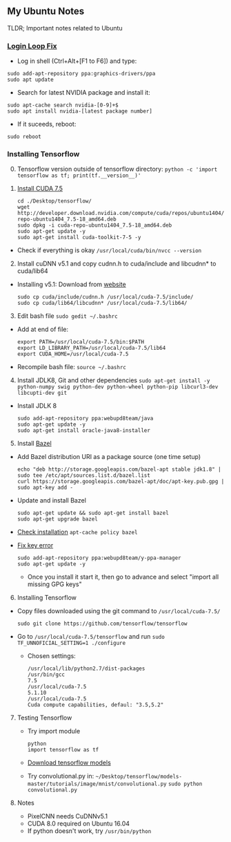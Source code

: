 ## My Ubuntu Notes

TLDR; Important notes related to Ubuntu

### [Login Loop Fix](https://askubuntu.com/questions/223501/ubuntu-gets-stuck-in-a-login-loop)
* Log in shell (Ctrl+Alt+[F1 to F6]) and type:
```
sudo add-apt-repository ppa:graphics-drivers/ppa
sudo apt update
```
* Search for latest NVIDIA package and install it:
```
sudo apt-cache search nvidia-[0-9]+$
sudo apt install nvidia-[latest package number]
```
* If it suceeds, reboot:
```
sudo reboot
```

### Installing Tensorflow
0. Tensorflow version outside of tensorflow directory:
    ```python -c 'import tensorflow as tf; print(tf.__version__)'```

1. [Install CUDA 7.5](http://www.r-tutor.com/gpu-computing/cuda-installation/cuda7.5-ubuntu)
    ```
    cd ./Desktop/tensorflow/
    wget http://developer.download.nvidia.com/compute/cuda/repos/ubuntu1404/x86_64/cuda-repo-ubuntu1404_7.5-18_amd64.deb
    sudo dpkg -i cuda-repo-ubuntu1404_7.5-18_amd64.deb
    sudo apt-get update -y
    sudo apt-get install cuda-toolkit-7-5 -y
    ```

  * Check if everything is okay
    ```/usr/local/cuda/bin/nvcc --version```

2. Install cuDNN v5.1 and copy cudnn.h to cuda/include and libcudnn* to cuda/lib64
  * Installing v5.1: Download from [website](https://developer.nvidia.com/rdp/cudnn-download)
    ```
    sudo cp cuda/include/cudnn.h /usr/local/cuda-7.5/include/
    sudo cp cuda/lib64/libcudnn* /usr/local/cuda-7.5/lib64/
    ```

3. Edit bash file
    ```sudo gedit ~/.bashrc```

  * Add at end of file:
    ```
    export PATH=/usr/local/cuda-7.5/bin:$PATH
    export LD_LIBRARY_PATH=/usr/local/cuda-7.5/lib64
    export CUDA_HOME=/usr/local/cuda-7.5
    ```
    
  * Recompile bash file:
    ```source ~/.bashrc```

4. Install JDLK8, Git and other dependencies
    ```sudo apt-get install -y python-numpy swig python-dev python-wheel python-pip libcurl3-dev libcupti-dev git```

  * Install JDLK 8
    ```
    sudo add-apt-repository ppa:webupd8team/java
    sudo apt-get update -y
    sudo apt-get install oracle-java8-installer
    ```

5. Install [Bazel](bazel.io/docs/install.html)

  * Add Bazel distribution URI as a package source (one time setup)
    ```
    echo "deb http://storage.googleapis.com/bazel-apt stable jdk1.8" | sudo tee /etc/apt/sources.list.d/bazel.list
    curl https://storage.googleapis.com/bazel-apt/doc/apt-key.pub.gpg | sudo apt-key add -
    ```

  * Update and install Bazel
    ```
    sudo apt-get update && sudo apt-get install bazel
    sudo apt-get upgrade bazel
    ```

  * [Check installation](http://askubuntu.com/questions/87415/how-can-i-find-out-if-a-specific-program-is-installed)
    ```apt-cache policy bazel```

  * [Fix key error](http://askubuntu.com/questions/127326/how-to-fix-missing-gpg-keys)
    ```
    sudo add-apt-repository ppa:webupd8team/y-ppa-manager  
    sudo apt-get update -y 
    ``` 

    * Once you install it start it, then go to advance and select "import all missing GPG keys"


6. Installing Tensorflow 
  * Copy files downloaded using the git command to ```/usr/local/cuda-7.5/```
  
    ```sudo git clone https://github.com/tensorflow/tensorflow```

  * Go to ```/usr/local/cuda-7.5/tensorflow``` and run ```sudo TF_UNNOFICIAL_SETTING=1 ./configure```
    * Chosen settings:
       ```
       /usr/local/lib/python2.7/dist-packages
       /usr/bin/gcc
       7.5
       /usr/local/cuda-7.5
       5.1.10
       /usr/local/cuda-7.5
       Cuda compute capabilities, defaul: "3.5,5.2"
       ```

7. Testing Tensorflow
   * Try import module
   
       ```
       python
       import tensorflow as tf
       ```

   * [Download tensorflow models](https://github.com/tensorflow/models)

   * Try convolutional.py in: ```~/Desktop/tensorflow/models-master/tutorials/image/mnist/convolutional.py```
    ```sudo python convolutional.py```

8. Notes
   * PixelCNN needs CuDNNv5.1
   * CUDA 8.0 required on Ubuntu 16.04
   * If python doesn't work, try ```/usr/bin/python```
